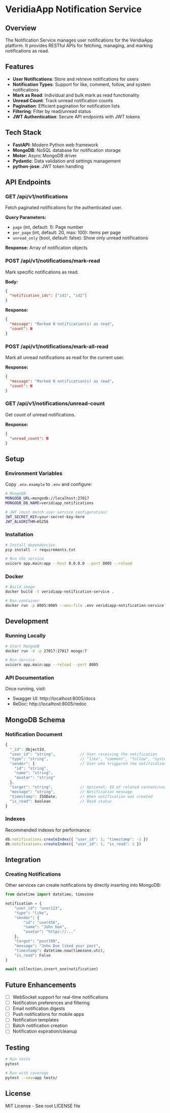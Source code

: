 # VeridiaApp Notification Service

## Overview

The Notification Service manages user notifications for the VeridiaApp platform. It provides RESTful APIs for fetching, managing, and marking notifications as read.

## Features

- **User Notifications**: Store and retrieve notifications for users
- **Notification Types**: Support for like, comment, follow, and system notifications
- **Mark as Read**: Individual and bulk mark as read functionality
- **Unread Count**: Track unread notification counts
- **Pagination**: Efficient pagination for notification lists
- **Filtering**: Filter by read/unread status
- **JWT Authentication**: Secure API endpoints with JWT tokens

## Tech Stack

- **FastAPI**: Modern Python web framework
- **MongoDB**: NoSQL database for notification storage
- **Motor**: Async MongoDB driver
- **Pydantic**: Data validation and settings management
- **python-jose**: JWT token handling

## API Endpoints

### GET /api/v1/notifications
Fetch paginated notifications for the authenticated user.

**Query Parameters:**
- `page` (int, default: 1): Page number
- `per_page` (int, default: 20, max: 100): Items per page
- `unread_only` (bool, default: false): Show only unread notifications

**Response:** Array of notification objects

### POST /api/v1/notifications/mark-read
Mark specific notifications as read.

**Body:**
```json
{
  "notification_ids": ["id1", "id2"]
}
```

**Response:**
```json
{
  "message": "Marked N notification(s) as read",
  "count": N
}
```

### POST /api/v1/notifications/mark-all-read
Mark all unread notifications as read for the current user.

**Response:**
```json
{
  "message": "Marked N notification(s) as read",
  "count": N
}
```

### GET /api/v1/notifications/unread-count
Get count of unread notifications.

**Response:**
```json
{
  "unread_count": N
}
```

## Setup

### Environment Variables

Copy `.env.example` to `.env` and configure:

```bash
# MongoDB
MONGODB_URL=mongodb://localhost:27017
MONGODB_DB_NAME=veridiapp_notifications

# JWT (must match user service configuration)
JWT_SECRET_KEY=your-secret-key-here
JWT_ALGORITHM=HS256
```

### Installation

```bash
# Install dependencies
pip install -r requirements.txt

# Run the service
uvicorn app.main:app --host 0.0.0.0 --port 8005 --reload
```

### Docker

```bash
# Build image
docker build -t veridiapp-notification-service .

# Run container
docker run -p 8005:8005 --env-file .env veridiapp-notification-service
```

## Development

### Running Locally

```bash
# Start MongoDB
docker run -d -p 27017:27017 mongo:7

# Run service
uvicorn app.main:app --reload --port 8005
```

### API Documentation

Once running, visit:
- Swagger UI: http://localhost:8005/docs
- ReDoc: http://localhost:8005/redoc

## MongoDB Schema

### Notification Document

```javascript
{
  "_id": ObjectId,
  "user_id": "string",           // User receiving the notification
  "type": "string",              // "like", "comment", "follow", "system"
  "sender": {                    // User who triggered the notification
    "id": "string",
    "name": "string",
    "avatar": "string"
  },
  "target": "string",            // Optional: ID of related content/user
  "message": "string",           // Notification message
  "timestamp": ISODate,          // When notification was created
  "is_read": boolean             // Read status
}
```

### Indexes

Recommended indexes for performance:
```javascript
db.notifications.createIndex({ "user_id": 1, "timestamp": -1 })
db.notifications.createIndex({ "user_id": 1, "is_read": 1 })
```

## Integration

### Creating Notifications

Other services can create notifications by directly inserting into MongoDB:

```python
from datetime import datetime, timezone

notification = {
    "user_id": "user123",
    "type": "like",
    "sender": {
        "id": "user456",
        "name": "John Doe",
        "avatar": "https://..."
    },
    "target": "post789",
    "message": "John Doe liked your post",
    "timestamp": datetime.now(timezone.utc),
    "is_read": False
}

await collection.insert_one(notification)
```

## Future Enhancements

- [ ] WebSocket support for real-time notifications
- [ ] Notification preferences and filtering
- [ ] Email notification digests
- [ ] Push notifications for mobile apps
- [ ] Notification templates
- [ ] Batch notification creation
- [ ] Notification expiration/cleanup

## Testing

```bash
# Run tests
pytest

# Run with coverage
pytest --cov=app tests/
```

## License

MIT License - See root LICENSE file
